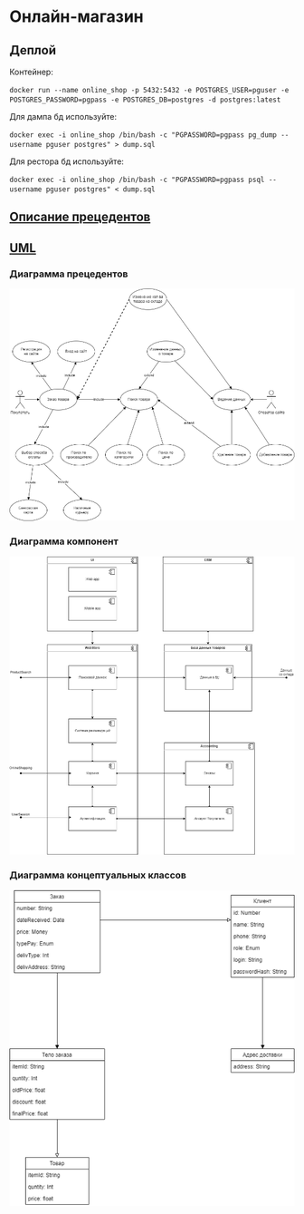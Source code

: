 # Онлайн-магазин

## Деплой

Контейнер:

`docker run --name online_shop -p 5432:5432 -e POSTGRES_USER=pguser -e POSTGRES_PASSWORD=pgpass -e POSTGRES_DB=postgres -d postgres:latest`

Для дампа бд используйте:

`docker exec -i online_shop /bin/bash -c "PGPASSWORD=pgpass pg_dump --username pguser postgres" > dump.sql`

Для рестора бд используйте:

`docker exec -i online_shop /bin/bash -c "PGPASSWORD=pgpass psql --username pguser postgres" < dump.sql`

## [Описание прецедентов](https://github.com/rewqqx/OnlineShop/blob/main/uml/PrecedentDescr.pdf)

## [UML](https://github.com/rewqqx/OnlineShop/blob/main/uml)

### Диаграмма прецедентов

![Диаграмма прецедентов](https://github.com/rewqqx/OnlineShop/blob/main/uml/PrecedentDiagram.png)

### Диаграмма компонент

![Диаграмма компонент](https://github.com/rewqqx/OnlineShop/blob/main/uml/ComponentDiagram.png)

### Диаграмма концептуальных классов

![Диаграмма концептуальных классов](https://github.com/rewqqx/OnlineShop/blob/main/uml/ConceptDiagram.png)
